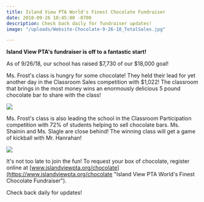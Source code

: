 ```yaml
---
title: Island View PTA World's Finest Chocolate Fundraiser
date: 2018-09-26 10:45:00 -0700
description: Check back daily for fundraiser updates!
image: "/uploads/Website-Chocolate-9-26-18_TotalSales.jpg"

---
```

**Island View PTA's fundraiser is off to a fantastic start!**

As of 9/26/18, our school has raised $7,730 of our $18,000 goal!

Ms. Frost's class is hungry for some chocolate! They held their lead for yet another day in the Classroom Sales competition with $1,022! The classroom that brings in the most money wins an enormously delicious 5 pound chocolate bar to share with the class!

![](/uploads/Website-Chocolate-9-26-18_Classroom.jpg)

Ms. Frost's class is also leading the school in the Classroom Participation competition with 72% of students helping to sell chocolate bars. Ms. Shainin and Ms. Slagle are close behind! The winning class will get a game of kickball with Mr. Hanrahan!

![](/uploads/Website-Chocolate-9-26-18_Participation.jpg)

It's not too late to join the fun! To request your box of chocolate, register online at [www.islandviewpta.org/chocolate](https://www.islandviewpta.org/chocolate "Island View PTA World's Finest Chocolate Fundraiser").

Check back daily for updates!